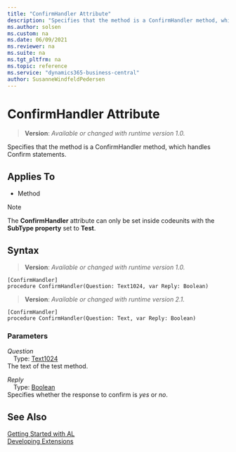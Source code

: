```yaml
---
title: "ConfirmHandler Attribute"
description: "Specifies that the method is a ConfirmHandler method, which handles Confirm statements."
ms.author: solsen
ms.custom: na
ms.date: 06/09/2021
ms.reviewer: na
ms.suite: na
ms.tgt_pltfrm: na
ms.topic: reference
ms.service: "dynamics365-business-central"
author: SusanneWindfeldPedersen
---
```

[//]: # (START>DO_NOT_EDIT)
[//]: # (IMPORTANT:Do not edit any of the content between here and the END>DO_NOT_EDIT.)
[//]: # (Any modifications should be made in the .xml files in the ModernDev repo.)

# ConfirmHandler Attribute
> **Version**: _Available or changed with runtime version 1.0._

Specifies that the method is a ConfirmHandler method, which handles Confirm statements.


## Applies To

- Method

> [!NOTE]
> The **ConfirmHandler** attribute can only be set inside codeunits with the **SubType property** set to **Test**.

## Syntax

> **Version**: _Available or changed with runtime version 1.0._

```
[ConfirmHandler]
procedure ConfirmHandler(Question: Text1024, var Reply: Boolean)
```
> **Version**: _Available or changed with runtime version 2.1._

```
[ConfirmHandler]
procedure ConfirmHandler(Question: Text, var Reply: Boolean)
```

### Parameters
*Question*  
&emsp;Type: [Text1024](../methods-auto/text/text-data-type.md)  
The text of the test method.


*Reply*  
&emsp;Type: [Boolean](../methods-auto/boolean/boolean-data-type.md)  
Specifies whether the response to confirm is *yes* or *no*.


[//]: # (IMPORTANT: END>DO_NOT_EDIT)
## See Also  
[Getting Started with AL](../devenv-get-started.md)  
[Developing Extensions](../devenv-dev-overview.md)  